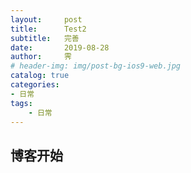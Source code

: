 ```yaml
---
layout:     post
title:      Test2
subtitle:   完善
date:       2019-08-28
author:     霁
# header-img: img/post-bg-ios9-web.jpg
catalog: true
categories:
- 日常
tags:
    - 日常
---
```


## 博客开始
